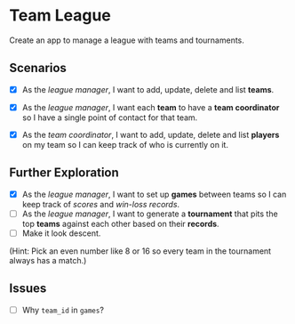 # Team League #

Create an app to manage a league with teams and tournaments.

## Scenarios ##

- [x] As the *league manager*, I want to add, update, delete and list **teams**.

- [x] As the *league manager*, I want each **team** to have a **team coordinator** so I have a single point of contact for that team.

- [x] As the *team coordinator*, I want to add, update, delete and list **players** on my team so I can keep track of who is currently on it.

## Further Exploration ##

- [x] As the *league manager*, I want to set up **games** between teams so I can keep track of *scores* and *win-loss records*.
- [ ] As the *league manager*, I want to generate a **tournament** that pits the top **teams** against each other based on their **records**.
- [ ] Make it look descent.

(Hint: Pick an even number like 8 or 16 so every team in the tournament always has a match.)

## Issues ##

- [ ] Why `team_id` in `games`? 
